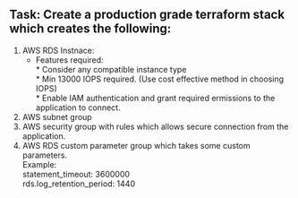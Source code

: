 ## Task: Create a production grade terraform stack which creates the following:

1. AWS RDS Instnace:<br />
      - Features required:<br />
              * Consider any compatible instance type<br />
              * Min 13000 IOPS required. (Use cost effective method in choosing IOPS)<br />
              * Enable IAM authentication and grant required ermissions to the application to connect. <br />
3. AWS subnet group <br />
4. AWS security group with rules which allows secure connection from the application. <br />
5. AWS RDS custom parameter group which takes some custom parameters. <br />
   Example:<br />
   statement_timeout: 3600000 <br />
   rds.log_retention_period: 1440 <br />
